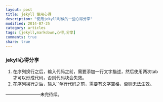 ```yaml
---
layout: post
title: jekyll 使用心得
description: "使用jekyll时候的一些心得分享"
modified: 2014-07-25
category: articles
tags: [jekyll,markdown,心得,分享]
comments: true
share: true
---
```


### jekyll心得分享
1. 在序列换行之后，输入代码之前，需要添加一行文字描述，然后使用两次tab才可以形成代码，否则代码块会失效。
2. 在序列换行之后，输入``单行代码之前，需要有文字空格，否则无法生效。

————————未完待续。